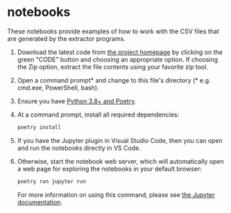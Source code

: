 # notebooks

These notebooks provide examples of how to work with the CSV files that are
generated by the extractor programs.

1. Download the latest code from [the project homepage](https://github.com/Ed-Fi-Exchange-OSS/LMS-Toolkit) by clicking on the green "CODE" button and choosing an appropriate option. If choosing the Zip option, extract the file contents using your favorite zip tool.
1. Open a command prompt* and change to this file's directory (* e.g. cmd.exe, PowerShell, bash).
1. Ensure you have [Python 3.8+ and Poetry](https://github.com/Ed-Fi-Exchange-OSS/LMS-Toolkit#getting-started).
1. At a command prompt, install all required dependencies:

   ```bash
   poetry install
   ```

1. If you have the Jupyter plugin in Visual Studio Code, then you can open and
   run the notebooks directly in VS Code.
1. Otherwise, start the notebook web server, which will automatically open a web
   page for exploring the notebooks in your default browser:

   ```bash
   poetry run jupyter run
   ```

   For more information on using this command, please see [the Jupyter
   documentation](https://jupyter.readthedocs.io/en/latest/running.html).

